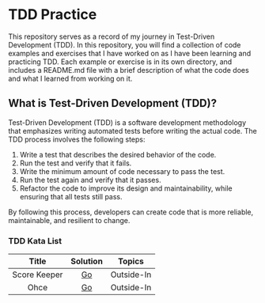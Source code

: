 # TDD Practice

This repository serves as a record of my journey in Test-Driven Development (TDD). In this repository, you will find a collection of code examples and exercises that I have worked on as I have been learning and practicing TDD. Each example or exercise is in its own directory, and includes a README.md file with a brief description of what the code does and what I learned from working on it.

## What is Test-Driven Development (TDD)?

Test-Driven Development (TDD) is a software development methodology that emphasizes writing automated tests before writing the actual code. The TDD process involves the following steps:

1. Write a test that describes the desired behavior of the code.
2. Run the test and verify that it fails.
3. Write the minimum amount of code necessary to pass the test.
4. Run the test again and verify that it passes.
5. Refactor the code to improve its design and maintainability, while ensuring that all tests still pass.

By following this process, developers can create code that is more reliable, maintainable, and resilient to change.

### TDD Kata List
|    Title     |       Solution       |   Topics   |   
|:------------:|:--------------------:|:----------:|
| Score Keeper | [Go](./score-keeper) | Outside-In |
|     Ohce     |     [Go](./ohce)     | Outside-In |

